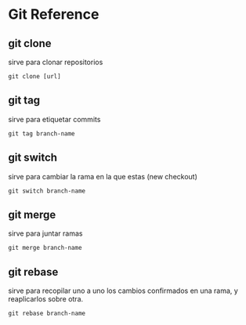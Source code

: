 # Git Reference

## git clone
sirve para clonar repositorios
```
git clone [url]
```
## git tag
sirve para etiquetar commits
```
git tag branch-name
```

## git switch
sirve para cambiar la rama en la que estas (new checkout)
```
git switch branch-name
```
## git merge
sirve para juntar ramas
```
git merge branch-name
```

## git rebase
sirve para recopilar uno a uno los cambios confirmados en una rama, y reaplicarlos sobre otra.
```
git rebase branch-name
```
